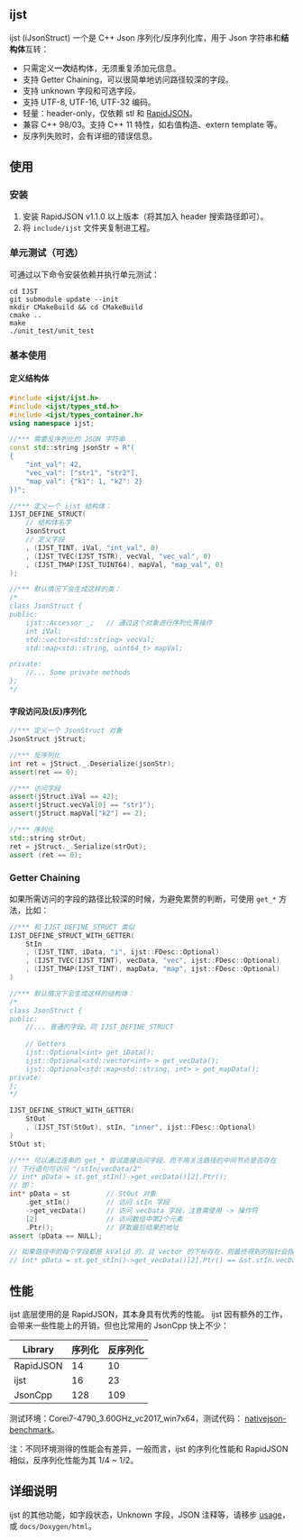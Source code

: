## ijst

ijst (iJsonStruct) 一个是 C++ Json 序列化/反序列化库，用于 Json 字符串和**结构体**互转：

- 只需定义**一次**结构体，无须重复添加元信息。
- 支持 Getter Chaining，可以很简单地访问路径较深的字段。
- 支持 unknown 字段和可选字段。
- 支持 UTF-8, UTF-16, UTF-32 编码。
- 轻量：header-only，仅依赖 stl 和 [RapidJSON](https://github.com/Tencent/rapidjson)。
- 兼容 C++ 98/03。支持 C++ 11 特性，如右值构造、extern template 等。
- 反序列失败时，会有详细的错误信息。

## 使用
### 安装
1. 安装 RapidJSON v1.1.0 以上版本（将其加入 header 搜索路径即可）。
2. 将 `include/ijst` 文件夹复制进工程。

### 单元测试（可选）
可通过以下命令安装依赖并执行单元测试：

```shell
cd IJST
git submodule update --init
mkdir CMakeBuild && cd CMakeBuild
cmake ..
make
./unit_test/unit_test
```

### 基本使用

#### 定义结构体
```cpp
#include <ijst/ijst.h>
#include <ijst/types_std.h>
#include <ijst/types_container.h>
using namespace ijst;

//*** 需要反序列化的 JSON 字符串
const std::string jsonStr = R"(
{
    "int_val": 42, 
    "vec_val": ["str1", "str2"], 
    "map_val": {"k1": 1, "k2": 2}
})";

//*** 定义一个 ijst 结构体：
IJST_DEFINE_STRUCT(
    // 结构体名字
    JsonStruct
    // 定义字段
    , (IJST_TINT, iVal, "int_val", 0)
    , (IJST_TVEC(IJST_TSTR), vecVal, "vec_val", 0)
    , (IJST_TMAP(IJST_TUINT64), mapVal, "map_val", 0)
);

//*** 默认情况下会生成这样的类：
/*
class JsonStruct {
public:
    ijst::Accessor _;   // 通过这个对象进行序列化等操作
    int iVal; 
    std::vector<std::string> vecVal; 
    std::map<std::string, uint64_t> mapVal; 

private:
    //... Some private methods
};
*/
```

#### 字段访问及(反)序列化
```cpp
//*** 定义一个 JsonStruct 对象
JsonStruct jStruct;

//*** 反序列化
int ret = jStruct._.Deserialize(jsonStr);
assert(ret == 0);

//*** 访问字段
assert(jStruct.iVal == 42);
assert(jStruct.vecVal[0] == "str1");
assert(jStruct.mapVal["k2"] == 2);

//*** 序列化
std::string strOut;
ret = jStruct._.Serialize(strOut);
assert (ret == 0);
```

### Getter Chaining
如果所需访问的字段的路径比较深的时候，为避免累赘的判断，可使用 `get_*` 方法，比如：

```cpp
//*** 和 IJST_DEFINE_STRUCT 类似
IJST_DEFINE_STRUCT_WITH_GETTER(
    StIn
    , (IJST_TINT, iData, "i", ijst::FDesc::Optional)
    , (IJST_TVEC(IJST_TINT), vecData, "vec", ijst::FDesc::Optional)
    , (IJST_TMAP(IJST_TINT), mapData, "map", ijst::FDesc::Optional)
)

//*** 默认情况下会生成这样的结构体：
/*
class JsonStruct {
public:
    //... 普通的字段，同 IJST_DEFINE_STRUCT
    
    // Getters
    ijst::Optional<int> get_iData();
    ijst::Optional<std::vector<int> > get_vecData();
    ijst::Optional<std::map<std::string, int> > get_mapData();
private:
};
*/

IJST_DEFINE_STRUCT_WITH_GETTER(
    StOut
    , (IJST_TST(StOut), stIn, "inner", ijst::FDesc::Optional)
)
StOut st;

//*** 可以通过连串的 get_* 尝试直接访问字段，而不用关注路径的中间节点是否存在
// 下行语句可访问 "/stIn/vecData/2"
// int* pData = st.get_stIn()->get_vecData()[2].Ptr();
// 即：
int* pData = st         // StOut 对象
    .get_stIn()         // 访问 stIn 字段
    ->get_vecData()     // 访问 vecData 字段，注意需使用 -> 操作符
    [2]                 // 访问数组中第2个元素
    .Ptr();             // 获取最后结果的地址
assert (pData == NULL);

// 如果路径中的每个字段都是 kValid 的，且 vector 的下标存在，则最终得到的指针会指向该字段：
// int* pData = st.get_stIn()->get_vecData()[2].Ptr() == &st.stIn.vecData[2];
```

## 性能

ijst 底层使用的是 RapidJSON，其本身具有优秀的性能。
ijst 因有额外的工作，会带来一些性能上的开销，但也比常用的 JsonCpp 快上不少：

| Library   | 序列化 | 反序列化 | 
|-----------|-------|---------|
| RapidJSON | 14    | 10      |
| ijst      | 16    | 23      |
| JsonCpp   | 128   | 109     |

测试环境：Corei7-4790_3.60GHz_vc2017_win7x64，测试代码： [nativejson-benchmark](https://github.com/miloyip/nativejson-benchmark)。
 
注：不同环境测得的性能会有差异，一般而言，ijst 的序列化性能和 RapidJSON 相似，反序列化性能为其 1/4 ~ 1/2。

## 详细说明

ijst 的其他功能，如字段状态，Unknown 字段，JSON 注释等，请移步 [usage](docs/usage.md)，或 `docs/Doxygen/html`。